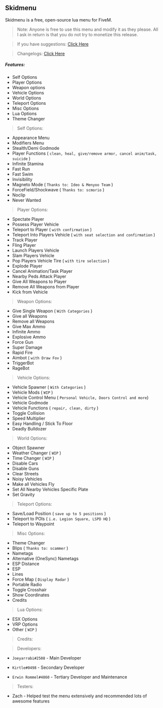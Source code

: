 ## Skidmenu
Skidmenu is a free, open-source lua menu for FiveM.

> Note: Anyone is free to use this menu and modify it as they please. All I ask in return is that you do not try to monetize this release.

> If you have suggestions: [Click Here](https://github.com/Joeyarrabi/skidmenu/issues)

> Changelogs: [Click Here](https://raw.githubusercontent.com/Joeyarrabi/skidmenu/master/changelogs.txt)

##### Features:
- Self Options
- Player Options
- Weapon options
- Vehicle Options
- World Options
- Teleport Options
- Misc Options
- Lua Options
- Theme Changer

> Self Options:
- Appearance Menu
- Modifiers Menu
- Stealth/Demi Godmode
- Player Functions ( `clean, heal, give/remove armor, cancel anim/task, suicide` )
- Infinite Stamina
- Fast Run
- Fast Swim
- Invisibility
- Magneto Mode ( `Thanks to: Ideo & Menyoo Team` )
- ForceField/Shockwave ( `Thanks to: scmorio` )
- Noclip
- Never Wanted

> Player Options:
- Spectate Player
- Possess Player Vehicle
- Teleport to Player ( `with confirmation` )
- Teleport Into Players Vehicle ( `with seat selection and confirmation` )
- Track Player
- Fling Player
- Launch Players Vehicle
- Slam Players Vehicle
- Pop Players Vehicle Tire ( `with tire selection` )
- Explode Player
- Cancel Animation/Task Player
- Nearby Peds Attack Player
- Give All Weapons to Player
- Remove All Weapons from Player
- Kick from Vehicle

> Weapon Options:
- Give Single Weapon ( `With Categories` )
- Give all Weapons
- Remove all Weapons
- Give Max Ammo
- Infinite Ammo
- Explosive Ammo
- Force Gun
- Super Damage
- Rapid Fire
- Aimbot ( `with Draw Fov` )
- TriggerBot
- RageBot

> Vehicle Options:
- Vehicle Spawner ( `With Categories` )
- Vehicle Mods ( `WIP` )
- Vehicle Control Menu ( `Personal Vehicle, Doors Control and more`)
- Vehicle Godmode
- Vehicle Functions ( `repair, clean, dirty` )
- Toggle Collision
- Speed Multiplier
- Easy Handling / Stick To Floor
- Deadly Bulldozer

> World Options:
- Object Spawner
- Weather Changer ( `WIP` )
- Time Changer ( `WIP` )
- Disable Cars
- Disable Guns
- Clear Streets
- Noisy Vehicles
- Make all Vehicles Fly
- Set All Nearby Vehicles Specific Plate
- Set Gravity

> Teleport Options:
- Save/Load Position ( `save up to 5 positions` )
- Teleport to POIs ( `i.e. Legion Square, LSPD HQ` )
- Teleport to Waypoint

> Misc Options:
- Theme Changer
- Blips ( `Thanks to: scammer` )
- Nametags
- Alternative (OneSync) Nametags
- ESP Distance
- ESP
- Lines
- Force Map ( `Display Radar` )
- Portable Radio
- Toggle Crosshair
- Show Coordinates
- Credits

> Lua Options:
- ESX Options
- VRP Options
- Other ( `WIP` )

> Credits:

> Developers:
- `Joeyarrabi#2508` - Main Developer

- `Kirtle#0498` - Secondary Developer

- `Erwin Rommel#4860` - Tertiary Developer and Maintenance

> Testers:
- Zach - Helped test the menu extensively and recommended lots of awesome features
